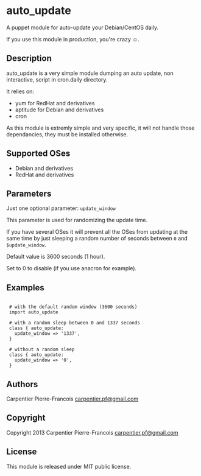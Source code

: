 auto_update
===========

A puppet module for auto-update your Debian/CentOS daily.

If you use this module in production, you're crazy ☺.

Description
-----------

auto_update is a very simple module dumping an auto update, non interactive, script in cron.daily directory.

It relies on:

* yum for RedHat and derivatives
* aptitude for Debian and derivatives
* cron

As this module is extremly simple and very specific, it will not handle those dependancies, they must be installed otherwise.

Supported OSes
--------------

* Debian and derivatives
* RedHat and derivatives

Parameters
----------

Just one optional parameter: `update_window`

  
This parameter is used for randomizing the update time.
 
If you have several OSes it will prevent all the OSes 
from updating at the same time by just sleeping a random number of
seconds between `0` and `$update_window`.

Default value is 3600 seconds (1 hour).

Set to 0 to disable (if you use anacron for example).

Examples
--------

```puppet

 # with the default random window (3600 seconds)
 import auto_update

 # with a random sleep between 0 and 1337 seconds
 class { auto_update:
   update_window => '1337',
 }
 
 # without a random sleep
 class { auto_update:
   update_window => '0',
 }
```

Authors
-------

Carpentier Pierre-Francois <carpentier.pf@gmail.com>

Copyright
---------

Copyright 2013 Carpentier Pierre-Francois <carpentier.pf@gmail.com>

License
-------

This module is released under MIT public license. 

